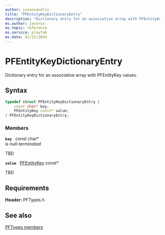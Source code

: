 ```yaml
---
author: jasonsandlin
title: "PFEntityKeyDictionaryEntry"
description: "Dictionary entry for an associative array with PFEntityKey values."
ms.author: jasonsa
ms.topic: reference
ms.service: playfab
ms.date: 02/22/2024
---
```


# PFEntityKeyDictionaryEntry  

Dictionary entry for an associative array with PFEntityKey values.  

## Syntax  
  
```cpp
typedef struct PFEntityKeyDictionaryEntry {  
    const char* key;  
    PFEntityKey const* value;  
} PFEntityKeyDictionaryEntry;  
```
  
### Members  
  
**`key`** &nbsp; const char*  
*is null-terminated*  
  
TBD  
  
**`value`** &nbsp; [PFEntityKey](pfentitykey-c.md) const*  
  
TBD  
  
  
## Requirements  
  
**Header:** PFTypes.h
  
## See also  
[PFTypes members](../pftypes_members.md)  

  
  
